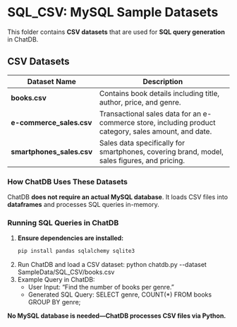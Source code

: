 # SQL_CSV: MySQL Sample Datasets
This folder contains **CSV datasets** that are used for **SQL query generation** in ChatDB.

## CSV Datasets
| Dataset Name              | Description |
|---------------------------|-------------|
| **books.csv**             | Contains book details including title, author, price, and genre. |
| **e-commerce_sales.csv**  | Transactional sales data for an e-commerce store, including product category, sales amount, and date. |
| **smartphones_sales.csv** | Sales data specifically for smartphones, covering brand, model, sales figures, and pricing. |
  
### How ChatDB Uses These Datasets
ChatDB **does not require an actual MySQL database**. It loads CSV files into **dataframes** and processes SQL queries in-memory.

### Running SQL Queries in ChatDB
1. **Ensure dependencies are installed:**
   ```bash
   pip install pandas sqlalchemy sqlite3
2. Run ChatDB and load a CSV dataset:
   python chatdb.py --dataset SampleData/SQL_CSV/books.csv
3. Example Query in ChatDB:
   - User Input: “Find the number of books per genre.”
   - Generated SQL Query: SELECT genre, COUNT(*) FROM books GROUP BY genre;

**No MySQL database is needed—ChatDB processes CSV files via Python.**
